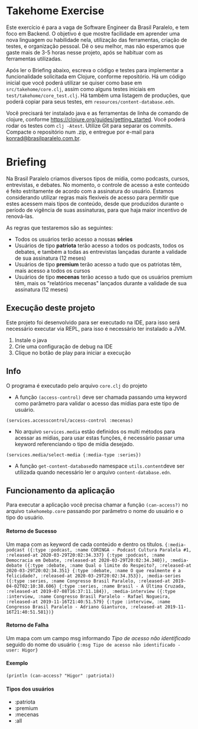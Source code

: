 # Takehome Exercise

Este exercício é para a vaga de Software Engineer da Brasil Paralelo, e tem foco
em Backend. O objetivo é que mostre facilidade em aprender uma nova linguagem ou
habilidade nela, utilização das ferramentas, criação de testes, e organização
pessoal. Dê o seu melhor, mas não esperamos que gaste mais de 3-5 horas nesse
projeto, após se habituar com as ferramentas utilizadas.

Após ler o Briefing abaixo, escreva o código e testes para implementar a
funcionalidade solicitada em Clojure, conforme repositório. Há um código inicial
que você poderá utilizar se quiser como base em `src/takehome/core.clj`, assim
como alguns testes iniciais em `test/takehome/core_test.clj`. Há também uma
listagem de produções, que poderá copiar para seus testes, em
`resources/content-database.edn`.

Você precisará ter instalado java e as ferramentas de linha de comando de
clojure, conforme https://clojure.org/guides/getting_started. Você poderá rodar
os testes com `clj -Atest`. Utilize Git para separar os commits. Compacte o
repositório num .zip, e entregue por e-mail para konrad@brasilparalelo.com.br.

# Briefing

Na Brasil Paralelo criamos diversos tipos de mídia, como podcasts, cursos,
entrevistas, e debates. No momento, o controle de acesso a este conteúdo é feito
estritamente de acordo com a assinatura do usuário. Estamos considerando
utilizar regras mais flexíveis de acesso para permitir que estes acessem mais
tipos de conteúdo, desde que produzidos durante o período de vigência de suas
assinaturas, para que haja maior incentivo de renová-las.

As regras que testaremos são as seguintes:
- Todos os usuários terão acesso a nossas **séries**
- Usuários de tipo **patriota** terão acesso a todos os podcasts, todos os
  debates, e também a todas as entrevistas lançadas durante a validade de sua
  assinatura (12 meses)
- Usuários de tipo **premium** terão acesso a tudo que os patriotas têm, mais
  acesso a todos os cursos
- Usuários de tipo **mecenas** terão acesso a tudo que os usuários premium têm,
  mais os "relatórios mecenas" lançados durante a validade de sua assinatura (12
  meses)

## Execução deste projeto
Este projeto foi desenvolvido para ser executado na IDE, para isso será necessário executar
via REPL, para isso é necessário ter instalado a JVM.

<ol>
  <li>Instale o java</li>
  <li>Crie uma configuração de debug na IDE</li>
  <li>Clique no botão de play para iniciar a execução</li>
</ol>

## Info

O programa é executado pelo arquivo `core.clj` do projeto

- A função `(access-control)` deve ser chamada passando uma keyword como parâmetro para validar o 
acesso das mídias para este tipo de usuário.

`(services.accesscontrol/access-control :mecenas)`

- No arquivo `services.media` estão definidos os multi métodos para acessar as mídias, para usar 
estas funções, é necessário passar uma keyword referenciando o tipo de mídia desejado.

`(services.media/select-media {:media-type :series})`

- A função `get-content-database`do namespace `utils.content`deve ser utilizada quando necessário 
ler o arquivo `content-database.edn`.

## Funcionamento da aplicação

Para executar a aplicação você precisa chamar a função `(can-access?)` no arquivo `takehomebp.core` 
passando por parâmetro o nome do usuário e o tipo do usuário. 

#### Retorno de Sucesso

Um mapa com as keyword de cada conteúdo e dentro os títulos.
`{:media-podcast ({:type :podcast, :name CORINGA - Podcast Cultura Paralela #1, :released-at 2020-03-29T20:02:34.337} {:type :podcast, :name Democracia em Debate, :released-at 2020-03-29T20:02:34.340}), :media-debate ({:type :debate, :name Qual o limite do Respeito?, :released-at 2020-03-29T20:02:34.351} {:type :debate, :name O que realmente é a felicidade?, :released-at 2020-03-29T20:02:34.353}), :media-series ({:type :series, :name Congresso Brasil Paralelo, :released-at 2019-04-02T02:10:38.606} {:type :series, :name Brasil - A Última Cruzada, :released-at 2019-07-08T16:37:11.184}), :media-interview ({:type :interview, :name Congresso Brasil Paralelo - Rafael Nogueira, :released-at 2019-11-16T21:40:51.579} {:type :interview, :name Congresso Brasil Paralelo - Adriano Gianturco, :released-at 2019-11-16T21:40:51.581})}`

#### Retorno de Falha

Um mapa com um campo msg informando *Tipo de acesso não identificado* seguido do nome do usuário
`{:msg Tipo de acesso não identificado - user: Higor}`

#### Exemplo

`(println (can-access? "Higor" :patriota))`

#### Tipos dos usuários
- :patriota
- :premium
- :mecenas
- :all